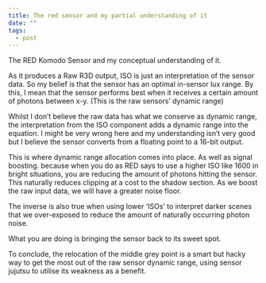 ```yaml
---
title: The red sensor and my partial understanding of it
date: ""
tags:
  - post
---
```

The RED Komodo Sensor and my conceptual understanding of it.

As it produces a Raw R3D output, ISO is just an interpretation of the sensor data. So my belief is that the sensor has an optimal in-sensor lux range. By this, I mean that the sensor performs best when it receives a certain amount of photons between x-y. (This is the raw sensors’ dynamic range)

Whilst I don’t believe the raw data has what we conserve as dynamic range, the interpretation from the ISO component adds a dynamic range into the equation. I might be very wrong here and my understanding isn’t very good but I believe the sensor converts from a floating point to a 16-bit output.

This is where dynamic range allocation comes into place. As well as signal boosting. because when you do as RED says to use a higher ISO like 1600 in bright situations, you are reducing the amount of photons hitting the sensor. This naturally reduces clipping at a cost to the shadow section. As we boost the raw input data, we will have a greater noise floor.

The inverse is also true when using lower ‘ISOs’ to interpret darker scenes that we over-exposed to reduce the amount of naturally occurring photon noise.

What you are doing is bringing the sensor back to its sweet spot.

To conclude, the relocation of the middle grey point is a smart but hacky way to get the most out of the raw sensor dynamic range, using sensor jujutsu to utilise its weakness as a benefit.